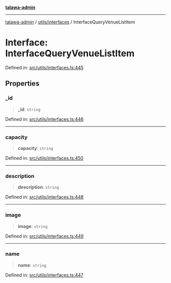 [**talawa-admin**](../../../README.md)

***

[talawa-admin](../../../README.md) / [utils/interfaces](../README.md) / InterfaceQueryVenueListItem

# Interface: InterfaceQueryVenueListItem

Defined in: [src/utils/interfaces.ts:445](https://github.com/bint-Eve/talawa-admin/blob/bb9ac170c0ec806cc5423650a66bbe110c3af5d9/src/utils/interfaces.ts#L445)

## Properties

### \_id

> **\_id**: `string`

Defined in: [src/utils/interfaces.ts:446](https://github.com/bint-Eve/talawa-admin/blob/bb9ac170c0ec806cc5423650a66bbe110c3af5d9/src/utils/interfaces.ts#L446)

***

### capacity

> **capacity**: `string`

Defined in: [src/utils/interfaces.ts:450](https://github.com/bint-Eve/talawa-admin/blob/bb9ac170c0ec806cc5423650a66bbe110c3af5d9/src/utils/interfaces.ts#L450)

***

### description

> **description**: `string`

Defined in: [src/utils/interfaces.ts:448](https://github.com/bint-Eve/talawa-admin/blob/bb9ac170c0ec806cc5423650a66bbe110c3af5d9/src/utils/interfaces.ts#L448)

***

### image

> **image**: `string`

Defined in: [src/utils/interfaces.ts:449](https://github.com/bint-Eve/talawa-admin/blob/bb9ac170c0ec806cc5423650a66bbe110c3af5d9/src/utils/interfaces.ts#L449)

***

### name

> **name**: `string`

Defined in: [src/utils/interfaces.ts:447](https://github.com/bint-Eve/talawa-admin/blob/bb9ac170c0ec806cc5423650a66bbe110c3af5d9/src/utils/interfaces.ts#L447)
